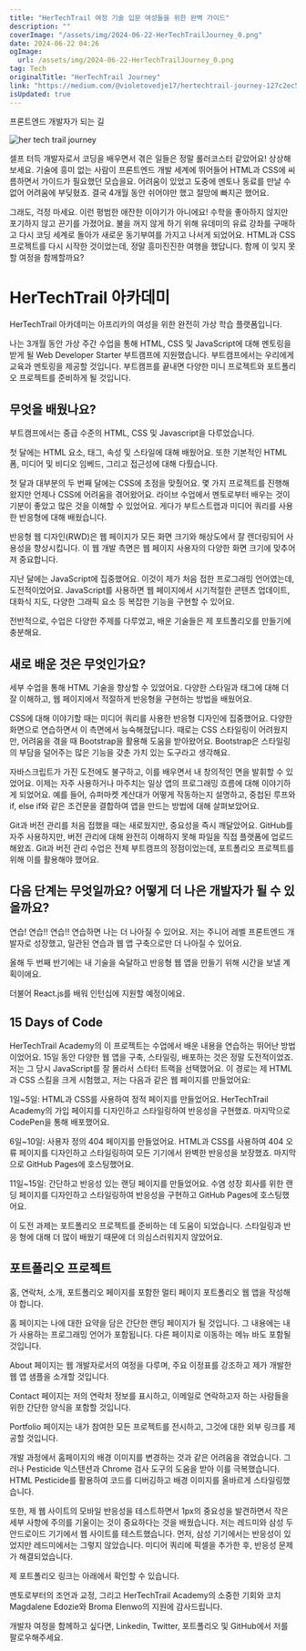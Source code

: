 ```yaml
---
title: "HerTechTrail 여정 기술 입문 여성들을 위한 완벽 가이드"
description: ""
coverImage: "/assets/img/2024-06-22-HerTechTrailJourney_0.png"
date: 2024-06-22 04:26
ogImage: 
  url: /assets/img/2024-06-22-HerTechTrailJourney_0.png
tag: Tech
originalTitle: "HerTechTrail Journey"
link: "https://medium.com/@violetovedje17/hertechtrail-journey-127c2ec5bbef"
isUpdated: true
---
```






프론트엔드 개발자가 되는 길

![her tech trail journey](/assets/img/2024-06-22-HerTechTrailJourney_0.png)

셀프 터득 개발자로서 코딩을 배우면서 겪은 일들은 정말 롤러코스터 같았어요! 상상해보세요. 기술에 흥미 없는 사람이 프론트엔드 개발 세계에 뛰어들어 HTML과 CSS에 씨름하면서 가이드가 필요했던 모습을요. 어려움이 있었고 도중에 멘토나 동료를 만날 수 없어 어려움에 부딪혔죠. 결국 4개월 동안 쉬어야만 했고 절망에 빠지곤 했어요.

그래도, 걱정 마세요. 이런 평범한 애잔한 이야기가 아니에요! 수학을 좋아하지 않지만 포기하지 않고 끈기를 가졌어요. 불을 꺼지 않게 하기 위해 유데미의 유료 강좌를 구매하고 다시 코딩 세계로 돌아가 새로운 동기부여를 가지고 나서게 되었어요. HTML과 CSS 프로젝트를 다시 시작한 것이었는데, 정말 흥미진진한 여행을 했답니다. 함께 이 잊지 못할 여정을 함께할까요?

<div class="content-ad"></div>

# HerTechTrail 아카데미

HerTechTrail 아카데미는 아프리카의 여성을 위한 완전히 가상 학습 플랫폼입니다.

나는 3개월 동안 가상 주간 수업을 통해 HTML, CSS 및 JavaScript에 대해 멘토링을 받게 될 Web Developer Starter 부트캠프에 지원했습니다. 부트캠프에서는 우리에게 교육과 멘토링을 제공할 것입니다. 부트캠프를 끝내면 다양한 미니 프로젝트와 포트폴리오 프로젝트를 준비하게 될 것입니다.

## 무엇을 배웠나요?

<div class="content-ad"></div>

부트캠프에서는 중급 수준의 HTML, CSS 및 Javascript을 다루었습니다.

첫 달에는 HTML 요소, 태그, 속성 및 스타일에 대해 배웠어요. 또한 기본적인 HTML 폼, 미디어 및 비디오 임베드, 그리고 접근성에 대해 다뤘습니다.

첫 달과 대부분의 두 번째 달에는 CSS에 초점을 맞췄어요. 몇 가지 프로젝트를 진행해왔지만 언제나 CSS에 어려움을 겪어왔어요. 라이브 수업에서 멘토로부터 배우는 것이 기분이 좋았고 많은 것을 이해할 수 있었어요. 게다가 부트스트랩과 미디어 쿼리를 사용한 반응형에 대해 배웠습니다.

반응형 웹 디자인(RWD)은 웹 페이지가 모든 화면 크기와 해상도에서 잘 렌더링되어 사용성을 향상시킵니다. 이 웹 개발 측면은 웹 페이지 사용자의 다양한 화면 크기에 맞추어져 중요합니다.

<div class="content-ad"></div>

지난 달에는 JavaScript에 집중했어요. 이것이 제가 처음 접한 프로그래밍 언어였는데, 도전적이었어요. JavaScript를 사용하면 웹 페이지에서 시기적절한 콘텐츠 업데이트, 대화식 지도, 다양한 그래픽 요소 등 복잡한 기능을 구현할 수 있어요.

전반적으로, 수업은 다양한 주제를 다루었고, 배운 기술들은 제 포트폴리오를 만들기에 충분해요.

## 새로 배운 것은 무엇인가요?

세부 수업을 통해 HTML 기술을 향상할 수 있었어요. 다양한 스타일과 태그에 대해 더 잘 이해하고, 웹 페이지에서 적절하게 반응형을 구현하는 방법을 배웠어요.

<div class="content-ad"></div>

CSS에 대해 이야기할 때는 미디어 쿼리를 사용한 반응형 디자인에 집중했어요. 다양한 화면으로 연습하면서 이 측면에서 능숙해졌답니다. 때로는 CSS 스타일링이 어려웠지만, 어려움을 겪을 때 Bootstrap을 활용해 도움을 받아왔어요. Bootstrap은 스타일링의 부담을 덜어주는 많은 기능을 갖춘 가치 있는 도구라고 생각해요.

자바스크립트가 가진 도전에도 불구하고, 이를 배우면서 내 창의적인 면을 발휘할 수 있었어요. 이제는 자주 사용하거나 마주치는 일상 앱의 프로그래밍 흐름에 대해 이야기하게 되었어요. 예를 들어, 슈퍼마켓 계산대가 어떻게 작동하는지 설명하고, 중첩된 루프와 if, else if와 같은 조건문을 결합하여 앱을 만드는 방법에 대해 살펴보았어요.

Git과 버전 관리를 처음 접했을 때는 새로웠지만, 중요성을 즉시 깨달았어요. GitHub를 자주 사용하지만, 버전 관리에 대해 완전히 이해하지 못해 파일을 직접 플랫폼에 업로드해왔죠. Git과 버전 관리 수업은 전체 부트캠프의 정점이었는데, 포트폴리오 프로젝트를 위해 이를 활용해야 했어요.

## 다음 단계는 무엇일까요? 어떻게 더 나은 개발자가 될 수 있을까요?

<div class="content-ad"></div>

연습! 연습!! 연습!! 연습하면 나는 더 나아질 수 있어요. 저는 주니어 레벨 프론트엔드 개발자로 성장했고, 일관된 연습과 웹 앱 구축으로만 더 나아질 수 있어요.

올해 두 번째 반기에는 내 기술을 숙달하고 반응형 웹 앱을 만들기 위해 시간을 보낼 계획이에요.

더불어 React.js를 배워 인턴십에 지원할 예정이에요.

## 15 Days of Code

<div class="content-ad"></div>

HerTechTrail Academy의 이 프로젝트는 수업에서 배운 내용을 연습하는 뛰어난 방법이었어요. 15일 동안 다양한 웹 앱을 구축, 스타일링, 배포하는 것은 정말 도전적이었죠. 저는 그 당시 JavaScript를 잘 몰라서 스타터 트랙을 선택했어요. 이 경로는 제 HTML과 CSS 스킬을 크게 시험했고, 저는 다음과 같은 웹 페이지를 만들었어요:

1일~5일: HTML과 CSS를 사용하여 정적 페이지를 만들었어요. HerTechTrail Academy의 가입 페이지를 디자인하고 스타일링하여 반응성을 구현했죠. 마지막으로 CodePen을 통해 배포했어요.

6일~10일: 사용자 정의 404 페이지를 만들었어요. HTML과 CSS를 사용하여 404 오류 페이지를 디자인하고 스타일링하여 모든 기기에서 완벽한 반응성을 보장했죠. 마지막으로 GitHub Pages에 호스팅했어요.

11일~15일: 간단하고 반응성 있는 랜딩 페이지를 만들었어요. 수염 성장 회사를 위한 랜딩 페이지를 디자인하고 스타일링하여 반응성을 구현하고 GitHub Pages에 호스팅했어요.

<div class="content-ad"></div>

이 도전 과제는 포트폴리오 프로젝트를 준비하는 데 도움이 되었습니다. 스타일링과 반응 형에 대해 더 많이 배웠기 때문에 더 의심스러워지지 않았어요.

## 포트폴리오 프로젝트

홈, 연락처, 소개, 포트폴리오 페이지를 포함한 멀티 페이지 포트폴리오 웹 앱을 작성해야 합니다.

홈 페이지는 나에 대한 요약을 담은 간단한 랜딩 페이지가 될 것입니다. 그 내용에는 내가 사용하는 프로그래밍 언어가 포함됩니다. 다른 페이지로 이동하는 메뉴 바도 포함될 것입니다.

<div class="content-ad"></div>

About 페이지는 웹 개발자로서의 여정을 다루며, 주요 이정표를 강조하고 제가 개발한 웹 앱 샘플을 소개할 것입니다.

Contact 페이지는 저의 연락처 정보를 표시하고, 이메일로 연락하고자 하는 사람들을 위한 간단한 양식을 포함할 것입니다.

Portfolio 페이지는 내가 참여한 모든 프로젝트를 전시하고, 그것에 대한 외부 링크를 제공할 것입니다.

개발 과정에서 홈페이지의 배경 이미지를 변경하는 것과 같은 어려움을 겪었습니다. 그러나 Pesticide 익스텐션과 Chrome 검사 도구의 도움을 받아 이를 극복했습니다. HTML Pesticide를 활용하여 코드를 디버깅하고 배경 이미지를 올바르게 스타일링했습니다.

<div class="content-ad"></div>

또한, 제 웹 사이트의 모바일 반응성을 테스트하면서 1px의 중요성을 발견하면서 작은 세부 사항에 주의를 기울이는 것이 중요하다는 것을 배웠습니다. 저는 레드미와 삼성 두 안드로이드 기기에서 웹 사이트를 테스트했습니다. 먼저, 삼성 기기에서는 반응성이 있었지만 레드미에서는 그렇지 않았습니다. 미디어 쿼리에 픽셀을 추가한 후, 반응성 문제가 해결되었습니다.

제 포트폴리오 링크는 아래에서 확인할 수 있습니다.

멘토로부터의 조언과 교정, 그리고 HerTechTrail Academy의 소중한 기회와 코치 Magdalene Edozie와 Broma Elenwo의 지원에 감사드립니다.

개발자 여정을 함께하고 싶다면, Linkedin, Twitter, 포트폴리오 및 GitHub에서 저를 팔로우해주세요.